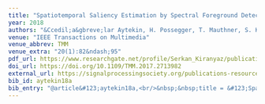 ```yaml
---
title: "Spatiotemporal Saliency Estimation by Spectral Foreground Detection"
year: 2018
authors: "&Ccedil;a&gbreve;lar Aytekin, H. Possegger, T. Mauthner, S. Kiranyaz, H. Bischof, M. Gabbouj"
venue: "IEEE Transactions on Multimedia"
venue_abbrev: TMM
venue_extra: "20(1):82&ndash;95"
pdf_url: https://www.researchgate.net/profile/Serkan_Kiranyaz/publication/317423774_Spatiotemporal_Saliency_Estimation_by_Spectral_Foreground_Detection/links/5a7708faaca2722e4df0fa29/Spatiotemporal-Saliency-Estimation-by-Spectral-Foreground-Detection.pdf
doi_url: https://doi.org/10.1109/TMM.2017.2713982
external_url: https://signalprocessingsociety.org/publications-resources/ieee-transactions-multimedia
bib_id: aytekin18a
bib_entry: "@article&#123;aytekin18a,<br/>&nbsp;&nbsp;title = &#123;Spatiotemporal Saliency Estimation by Spectral Foreground Detection&#125;,<br/>&nbsp;&nbsp;author = &#123;&#92;c&#123;C&#125;a&#92;u&#123;g&#125;lar Aytekin and H. Possegger and T. Mauthner and S. Kiranyaz and H. Bischof and M. Gabbouj&#125;,<br/>&nbsp;&nbsp;journal = &#123;IEEE Transactions on Multimedia (TMM)&#125;,<br/>&nbsp;&nbsp;volume = &#123;20&#125;,<br/>&nbsp;&nbsp;number = &#123;1&#125;,<br/>&nbsp;&nbsp;pages = &#123;82--95&#125;,<br/>&nbsp;&nbsp;year = &#123;2018&#125;<br/>&#125;"
---
```

